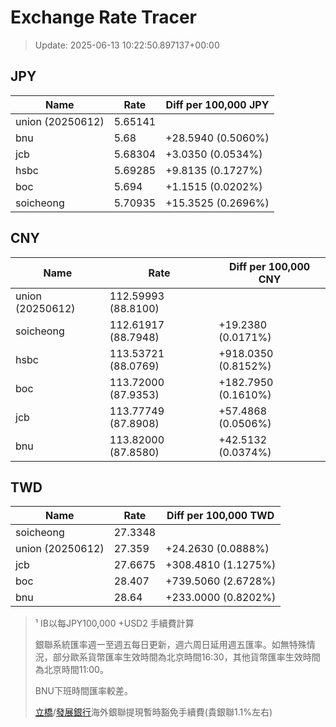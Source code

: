 # Exchange Rate Tracer

> Update: 2025-06-13 10:22:50.897137+00:00

## JPY

| Name             |    Rate | Diff per 100,000 JPY   |
|------------------|---------|------------------------|
| union (20250612) | 5.65141 |                        |
| bnu              | 5.68    | +28.5940 (0.5060%)     |
| jcb              | 5.68304 | +3.0350 (0.0534%)      |
| hsbc             | 5.69285 | +9.8135 (0.1727%)      |
| boc              | 5.694   | +1.1515 (0.0202%)      |
| soicheong        | 5.70935 | +15.3525 (0.2696%)     |

## CNY

| Name             | Rate                | Diff per 100,000 CNY   |
|------------------|---------------------|------------------------|
| union (20250612) | 112.59993	(88.8100) |                        |
| soicheong        | 112.61917	(88.7948) | +19.2380 (0.0171%)     |
| hsbc             | 113.53721	(88.0769) | +918.0350 (0.8152%)    |
| boc              | 113.72000	(87.9353) | +182.7950 (0.1610%)    |
| jcb              | 113.77749	(87.8908) | +57.4868 (0.0506%)     |
| bnu              | 113.82000	(87.8580) | +42.5132 (0.0374%)     |

## TWD

| Name             |    Rate | Diff per 100,000 TWD   |
|------------------|---------|------------------------|
| soicheong        | 27.3348 |                        |
| union (20250612) | 27.359  | +24.2630 (0.0888%)     |
| jcb              | 27.6675 | +308.4810 (1.1275%)    |
| boc              | 28.407  | +739.5060 (2.6728%)    |
| bnu              | 28.64   | +233.0000 (0.8202%)    |


> ¹ IB以每JPY100,000 +USD2 手續費計算
>
> 銀聯系統匯率週一至週五每日更新，週六周日延用週五匯率。如無特殊情況，部分歐系貨幣匯率生效時間為北京時間16:30，其他貨幣匯率生效時間為北京時間11:00。
>
> BNU下班時間匯率較差。
>
> [立橋](https://www.wlbank.com.mo/uploads/ueditor/file/20181211/1544536513900230.pdf)/[發展銀行](https://www.mdb.com.mo/Service_Charges_20230728.pdf)海外銀聯提現暫時豁免手續費(貴銀聯1.1%左右)

